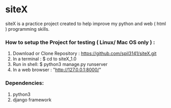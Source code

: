 # siteX

siteX is a practice project created to help improve my python and web ( html ) programming skills.


### How to setup the Project for testing ( Linux/ Mac OS only ) : 
 1. Download or Clone Repository : https://github.com/spil3141/siteX.git
 2. In a terminal : $ cd to siteX_1.0 
 3. Run in shell: $ python3 manage.py runserver
 3. In a web browser : "http://127.0.0.1:8000/"

### Dependencies: 
 1. python3 
 2. django framework
